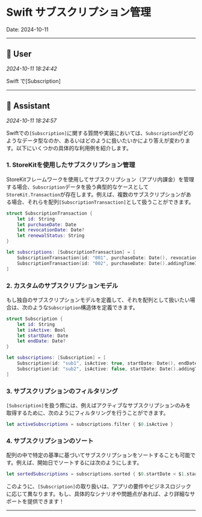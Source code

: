 # Swift サブスクリプション管理

Date: 2024-10-11

---

## 👤 User
*2024-10-11 18:24:42*

Swift で[Subscription]

---

## 🤖 Assistant
*2024-10-11 18:24:57*

Swiftでの`[Subscription]`に関する質問や実装においては、`Subscription`がどのようなデータ型なのか、あるいはどのように扱いたいかにより答えが変わります。以下にいくつかの具体的な利用例を紹介します。

### 1. StoreKitを使用したサブスクリプション管理
StoreKitフレームワークを使用してサブスクリプション（アプリ内課金）を管理する場合、`Subscription`データを扱う典型的なケースとして`StoreKit.Transaction`が存在します。例えば、複数のサブスクリプションがある場合、それらを配列`[SubscriptionTransaction]`として扱うことができます。

```swift
struct SubscriptionTransaction {
    let id: String
    let purchaseDate: Date
    let revocationDate: Date?
    let renewalStatus: String
}

let subscriptions: [SubscriptionTransaction] = [
    SubscriptionTransaction(id: "001", purchaseDate: Date(), revocationDate: nil, renewalStatus: "active"),
    SubscriptionTransaction(id: "002", purchaseDate: Date().addingTimeInterval(-86400), revocationDate: Date(), renewalStatus: "revoked")
]
```

### 2. カスタムのサブスクリプションモデル
もし独自のサブスクリプションモデルを定義して、それを配列として扱いたい場合は、次のような`Subscription`構造体を定義できます。

```swift
struct Subscription {
    let id: String
    let isActive: Bool
    let startDate: Date
    let endDate: Date?
}

let subscriptions: [Subscription] = [
    Subscription(id: "sub1", isActive: true, startDate: Date(), endDate: nil),
    Subscription(id: "sub2", isActive: false, startDate: Date().addingTimeInterval(-86400), endDate: Date())
]
```

### 3. サブスクリプションのフィルタリング
`[Subscription]`を扱う際には、例えばアクティブなサブスクリプションのみを取得するために、次のようにフィルタリングを行うことができます。

```swift
let activeSubscriptions = subscriptions.filter { $0.isActive }
```

### 4. サブスクリプションのソート
配列の中で特定の基準に基づいてサブスクリプションをソートすることも可能です。例えば、開始日でソートするには次のようにします。

```swift
let sortedSubscriptions = subscriptions.sorted { $0.startDate < $1.startDate }
```

このように、`[Subscription]`の取り扱いは、アプリの要件やビジネスロジックに応じて異なります。もし、具体的なシナリオや問題点があれば、より詳細なサポートを提供できます！

---
